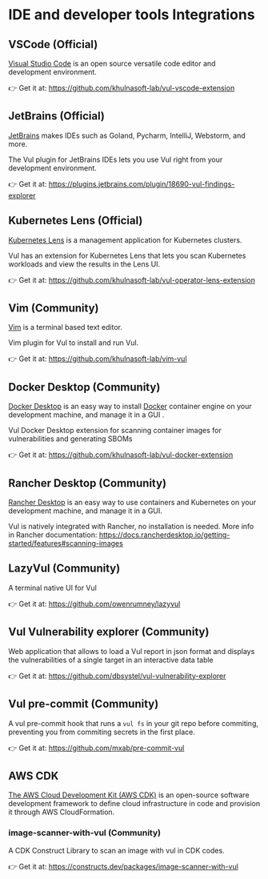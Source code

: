 # IDE and developer tools Integrations

## VSCode (Official)
[Visual Studio Code](https://code.visualstudio.com/) is an open source versatile code editor and development environment.

👉 Get it at: <https://github.com/khulnasoft-lab/vul-vscode-extension>

## JetBrains (Official)
[JetBrains](https://jetbrains.com) makes IDEs such as Goland, Pycharm, IntelliJ, Webstorm, and more.

The Vul plugin for JetBrains IDEs lets you use Vul right from your development environment.

👉 Get it at: <https://plugins.jetbrains.com/plugin/18690-vul-findings-explorer>

## Kubernetes Lens (Official)
[Kubernetes Lens](https://k8slens.dev/) is a management application for Kubernetes clusters.

Vul has an extension for Kubernetes Lens that lets you scan Kubernetes workloads and view the results in the Lens UI.

👉 Get it at: <https://github.com/khulnasoft-lab/vul-operator-lens-extension>

## Vim (Community)
[Vim](https://www.vim.org/) is a terminal based text editor.

Vim plugin for Vul to install and run Vul.

👉 Get it at: <https://github.com/khulnasoft-lab/vim-vul>

## Docker Desktop (Community)
[Docker Desktop](https://www.docker.com/products/docker-desktop/) is an easy way to install [Docker]() container engine on your development machine, and manage it in a GUI .

Vul Docker Desktop extension for scanning container images for vulnerabilities and generating SBOMs

👉 Get it at: <https://github.com/khulnasoft-lab/vul-docker-extension>

## Rancher Desktop (Community)
[Rancher Desktop](https://rancherdesktop.io/) is an easy way to use containers and Kubernetes on your development machine, and manage it in a GUI.

Vul is natively integrated with Rancher, no installation is needed. More info in Rancher documentation: <https://docs.rancherdesktop.io/getting-started/features#scanning-images>

## LazyVul (Community)
A terminal native UI for Vul

👉 Get it at: <https://github.com/owenrumney/lazyvul>

## Vul Vulnerability explorer (Community)

Web application that allows to load a Vul report in json format and displays the vulnerabilities of a single target in an interactive data table

👉 Get it at: <https://github.com/dbsystel/vul-vulnerability-explorer>

## Vul pre-commit (Community)

A vul pre-commit hook that runs a `vul fs` in your git repo before commiting, preventing you from commiting secrets in the first place.

👉 Get it at: <https://github.com/mxab/pre-commit-vul>

## AWS CDK

[The AWS Cloud Development Kit (AWS CDK)](https://aws.amazon.com/cdk/) is an open-source software development framework to define cloud infrastructure in code and provision it through AWS CloudFormation.

### image-scanner-with-vul (Community)

A CDK Construct Library to scan an image with vul in CDK codes.

👉 Get it at: <https://constructs.dev/packages/image-scanner-with-vul>
